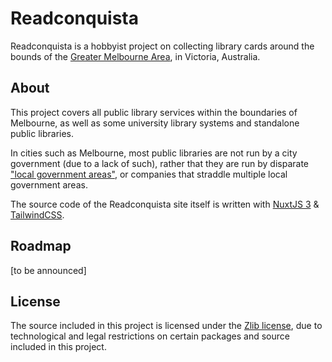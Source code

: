 # Readconquista
Readconquista is a hobbyist project on collecting library cards around the bounds of the [Greater Melbourne Area](https://www.melbourne.vic.gov.au/about-melbourne/Pages/about-melbourne.aspx), in Victoria, Australia.

## About
This project covers all public library services within the boundaries of Melbourne, as well as some university library systems and standalone public libraries. 

In cities such as Melbourne, most public libraries are not run by a city government (due to a lack of such), rather that they are run by disparate ["local government areas"](https://en.wikipedia.org/wiki/Local_government_in_Australia), or companies that straddle multiple local government areas.

The source code of the Readconquista site itself is written with [NuxtJS 3](https://nuxt.com) & [TailwindCSS](https://tailwindcss.com).

## Roadmap
[to be announced]

## License
The source included in this project is licensed under the [Zlib license](https://github.com/wale/readconquista/blob/main/LICENCE), due to technological and legal restrictions on certain packages and source included in this project.
